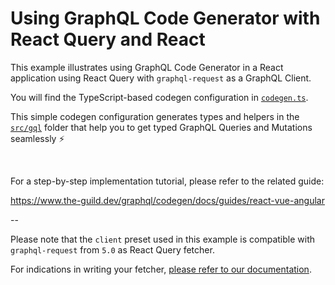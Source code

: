 # Using GraphQL Code Generator with React Query and React

This example illustrates using GraphQL Code Generator in a React application using React Query with
`graphql-request` as a GraphQL Client.

You will find the TypeScript-based codegen configuration in [`codegen.ts`](./codegen.ts).

This simple codegen configuration generates types and helpers in the [`src/gql`](./src/gql/) folder
that help you to get typed GraphQL Queries and Mutations seamlessly ⚡️

<br />

For a step-by-step implementation tutorial, please refer to the related guide:

https://www.the-guild.dev/graphql/codegen/docs/guides/react-vue-angular

--

Please note that the `client` preset used in this example is compatible with `graphql-request` from
`5.0` as React Query fetcher.

For indications in writing your fetcher,
[please refer to our documentation](https://www.the-guild.dev/graphql/codegen/docs/guides/react-vue-angular#appendix-i-react-query-with-a-custom-fetcher-setup).
